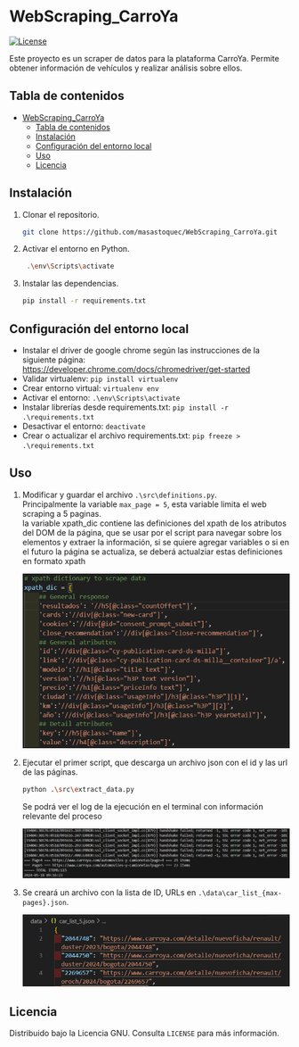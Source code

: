 # WebScraping_CarroYa

[![License](https://img.shields.io/badge/license-GNU-blue.svg)](LICENSE)

Este proyecto es un scraper de datos para la plataforma CarroYa. Permite obtener información de vehículos y realizar análisis sobre ellos.

## Tabla de contenidos

- [WebScraping\_CarroYa](#webscraping_carroya)
  - [Tabla de contenidos](#tabla-de-contenidos)
  - [Instalación](#instalación)
  - [Configuración del entorno local](#configuración-del-entorno-local)
  - [Uso](#uso)
  - [Licencia](#licencia)

## Instalación

1. Clonar el repositorio.

    ```sh
    git clone https://github.com/masastoquec/WebScraping_CarroYa.git
    ```

2. Activar el entorno en Python.

   ```sh
    .\env\Scripts\activate
   ```

3. Instalar las dependencias.

    ```sh
    pip install -r requirements.txt
    ```

## Configuración del entorno local

- Instalar el driver de google chrome según las instrucciones de la siguiente página:  
  <https://developer.chrome.com/docs/chromedriver/get-started>
- Validar virtualenv: `pip install virtualenv`
- Crear entorno virtual: `virtualenv env`
- Activar el entorno: `.\env\Scripts\activate`
- Instalar librerías desde requirements.txt: `pip install -r .\requirements.txt`
- Desactivar el entorno: `deactivate`
- Crear o actualizar el archivo requirements.txt: `pip freeze > .\requirements.txt`

## Uso

1. Modificar y guardar el archivo `.\src\definitions.py`.
  <br>Principalmente la variable `max_page = 5`, esta variable limita el web scraping a 5 paginas.
  <br> la variable xpath_dic contiene las definiciones del xpath de los atributos del DOM de la página, que se usar por el script para navegar sobre los elementos y extraer la información, si se quiere agregar variables o si en el futuro la página se actualiza, se deberá actualziar estas definiciones en formato xpath

    ![alt text](image-2.png)
2. Ejecutar el primer script, que descarga un archivo json con el id y las url de las páginas.

    ```sh
    python .\src\extract_data.py
    ```

    Se podrá ver el log de la ejecución en el terminal con información relevante del proceso

    ![alt text](image-1.png)

3. Se creará un archivo con la lista de ID, URLs en `.\data\car_list_{max-pages}.json`.

    ![alt text](image.png)

## Licencia

Distribuido bajo la Licencia GNU. Consulta `LICENSE` para más información.
